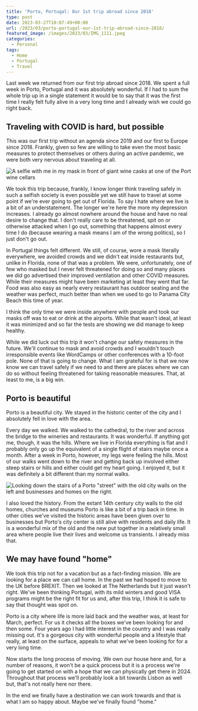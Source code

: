 ```yaml
---
title: 'Porto, Portugal: Our 1st trip abroad since 2018'
type: post
date: 2023-03-27T10:07:49+00:00
url: /2023/03/porto-portugal-our-1st-trip-abroad-since-2018/
featured_image: /images/2023/03/IMG_1111.jpeg
categories:
  - Personal
tags:
  - Home
  - Portugal
  - Travel
---
```


Last week we returned from our first trip abroad since 2018. We spent a full week in Porto, Portugal and it was absolutely wonderful. If I had to sum the whole trip up in a single statement it would be to say that it was the first time I really felt fully alive in a very long time and I already wish we could go right back.

## Traveling with COVID is hard, but possible

This was our first trip without an agenda since 2019 and our first to Europe since 2018. Frankly, given so few are willing to take even the most basic measures to protect themselves or others during an active pandemic, we were both very nervous about traveling at all.

![A selfie with me in my mask in front of giant wine casks at one of the Port wine cellars](/images/2023/03/IMG_1248.jpeg "Me in my mask on a tour of one of the old port wine cellars.")

We took this trip because, frankly, I know longer think traveling safely in such a selfish society is even possible yet we still have to travel at some point if we're ever going to get out of Florida. To say I hate where we live is a bit of an understatement. The longer we're here the more my depression increases. I already go almost nowhere around the house and have no real desire to change that. I don't really care to be threatened, spit on or otherwise attacked when I go out, something that happens almost every time I do (because wearing a mask means I am of the wrong politics), so I just don't go out.

In Portugal things felt different. We still, of course, wore a mask literally everywhere, we avoided crowds and we didn't eat inside restaurants but, unlike in Florida, none of that was a problem. We were, unfortunately, one of few who masked but I never felt threatened for doing so and many places we did go advertised their improved ventilation and other COVID measures. While their measures might have been marketing at least they went that far. Food was also easy as nearly every restaurant has outdoor seating and the weather was perfect, much better than when we used to go to Panama City Beach this time of year.

I think the only time we were inside anywhere with people and took our masks off was to eat or drink at the airports. While that wasn't ideal, at least it was minimized and so far the tests are showing we did manage to keep healthy.

While we did luck out this trip it won't change our safety measures in the future. We'll continue to mask and avoid crowds and I wouldn't touch irresponsible events like WordCamps or other conferences with a 10-foot pole. None of that is going to change. What I am grateful for is that we now know we can travel safely if we need to and there are places where we can do so without feeling threatened for taking reasonable measures. That, at least to me, is a big win.

## Porto is beautiful

Porto is a beautiful city. We stayed in the historic center of the city and I absolutely fell in love with the area.

Every day we walked. We walked to the cathedral, to the river and across the bridge to the wineries and restaurants. It was wonderful. If anything got me, though, it was the hills. Where we live in Florida everything is flat and I probably only go up the equivalent of a single flight of stairs maybe once a month. After a week in Porto, however, my legs were feeling the hills. Most of our walks went down to the river and getting back up involved either steep stairs or hills and either could get my heart going. I enjoyed it, but it was definitely a bit different than my normal walks.

![Looking down the stairs of a Porto "street" with the old city walls on the left and businesses and homes on the right.](/images/2023/03/IMG_1307.jpeg "This was the 'street' we often took to and from the river. The old city walls are on the left and homes and businesses, including the only jazz club we found, are on the right.")

I also loved the history. From the extant 14th century city walls to the old homes, churches and museums Porto is like a bit of a trip back in time. In other cities we've visited the historic areas have been given over to businesses but Porto's city center is still alive with residents and daily life. It is a wonderful mix of the old and the new put together in a relatively small area where people live their lives and welcome us transients. I already miss that.

## We may have found "home"

We took this trip not for a vacation but as a fact-finding mission. We are looking for a place we can call home. In the past we had hoped to move to the UK before BREXIT. Then we looked at The Netherlands but it just wasn't right. We've been thinking Portugal, with its mild winters and good VISA programs might be the right fit for us and, after this trip, I think it is safe to say that thought was spot on.

Porto is a city where life is more laid back and the weather was, at least for March, perfect. For us it checks all the boxes we've been looking for and then some. Four years ago I had little interest in the country and I was really missing out. It's a gorgeous city with wonderful people and a lifestyle that really, at least on the surface, appeals to what we've been looking for for a very long time.

Now starts the long process of moving. We own our house here and, for a number of reasons, it won't be a quick process but it is a process we're going to get started on with a hope that we can physically get there in 2024. Throughout that process we'll probably look a bit towards Lisbon as well but, that's not really here nor there.

In the end we finally have a destination we can work towards and that is what I am so happy about. Maybe we've finally found "home."